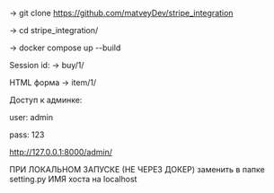 -> git clone https://github.com/matveyDev/stripe_integration

-> cd stripe_integration/

-> docker compose up --build

Session id: -> buy/1/

HTML форма -> item/1/


Доступ к админке:

user: admin

pass: 123

http://127.0.0.1:8000/admin/


ПРИ ЛОКАЛЬНОМ ЗАПУСКЕ (НЕ ЧЕРЕЗ ДОКЕР) заменить в папке setting.py ИМЯ хоста на localhost
